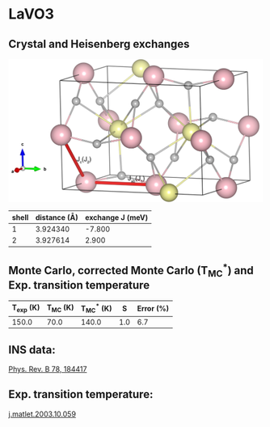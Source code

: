 # LaVO3

## Crystal and Heisenberg exchanges

![LaVO3 Structure](LaVO3.jpg)


| shell    | distance (A&#778;) | exchange J (meV) |
|----------|--------------|------------------|
| 1        | 3.924340     | -7.800           |
| 2        | 3.927614     | 2.900            |


## Monte Carlo, corrected Monte Carlo (T<sub>MC</sub><sup>*</sup>) and Exp. transition temperature

| T<sub>exp</sub> (K) | T<sub>MC</sub> (K) | T<sub>MC</sub><sup>*</sup> (K) | S   | Error (%) |
|----------------------|--------------------|--------------------------------|-----|-----------|
| 150.0                  | 70.0                 | 140.0                          | 1.0 | 6.7       |


## INS data:
[Phys. Rev. B 78, 184417](https://journals.aps.org/prb/abstract/10.1103/PhysRevB.78.184417)


## Exp. transition temperature:
[j.matlet.2003.10.059](https://www.sciencedirect.com/science/article/abs/pii/S0167577X03008723)
